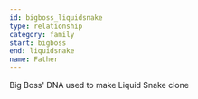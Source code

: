 ```yaml
---
id: bigboss_liquidsnake
type: relationship
category: family
start: bigboss
end: liquidsnake
name: Father
---
```


Big Boss' DNA used to make Liquid Snake clone
